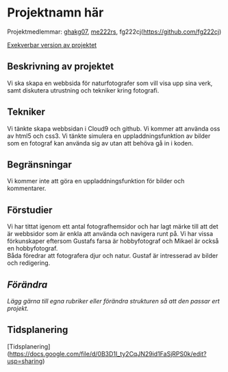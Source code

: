 # Projektnamn här
Projektmedlemmar: 
[ghakg07](https://github.com/ghakg07), [me222rs](https://github.com/me222rs), fg222cj(https://github.com/fg222cj)


[Exekverbar version av projektet](https://github.com/ghakg07/ProjektskelettHT13)


## Beskrivning av projektet
Vi ska skapa en webbsida för naturfotografer som vill visa upp sina verk, samt diskutera utrustning och tekniker 
kring fotografi.


## Tekniker
Vi tänkte skapa webbsidan i Cloud9 och github. Vi kommer att använda oss av html5 och css3. Vi tänkte simulera 
en uppladdningsfunktion av bilder som en fotograf kan använda sig av utan att behöva gå in i koden.

## Begränsningar
Vi kommer inte att göra en uppladdningsfunktion för bilder och kommentarer.

## Förstudier
Vi har tittat igenom ett antal fotografhemsidor och har lagt märke till att det är webbsidor som är enkla att använda 
och navigera runt på.
Vi har vissa förkunskaper eftersom Gustafs farsa är hobbyfotograf och Mikael är också en hobbyfotograf.  
Båda föredrar att fotografera djur och natur. Gustaf är intresserad av bilder och redigering.

## *Förändra*
*Lägg gärna till egna rubriker eller förändra strukturen så att den passar ert projekt.*

## Tidsplanering


[Tidsplanering] (https://docs.google.com/file/d/0B3D1I_ty2CqJN29id1FaSjRPS0k/edit?usp=sharing)

